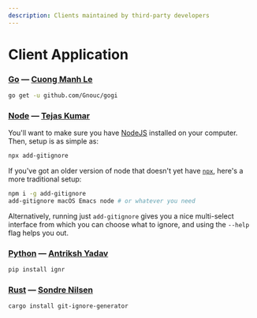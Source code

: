 ```yaml
---
description: Clients maintained by third-party developers
---
```


# Client Application

### [Go](https://github.com/Gnouc/gogi) — [Cuong Manh Le](https://github.com/Gnouc)

```bash
go get -u github.com/Gnouc/gogi
```

### [Node](https://github.com/TejasQ/add-gitignore) — [Tejas Kumar](https://github.com/TejasQ)

You'll want to make sure you have [NodeJS](https://nodejs.org/en/) installed on your computer. Then, setup is as simple as:

```bash
npx add-gitignore
```

If you've got an older version of node that doesn't yet have [`npx`](https://www.npmjs.com/package/npx), here's a more traditional setup:

```bash
npm i -g add-gitignore
add-gitignore macOS Emacs node # or whatever you need
```

Alternatively, running just `add-gitignore` gives you a nice multi-select interface from which you can choose what to ignore, and using the `--help` flag helps you out.

### [Python](https://github.com/Antrikshy/ignr.py) — [Antriksh Yadav](https://github.com/Antrikshy)

```bash
pip install ignr
```

### [Rust](https://github.com/sondr3/git-ignore) — [Sondre Nilsen](https://github.com/sondr3)

```bash
cargo install git-ignore-generator
```


